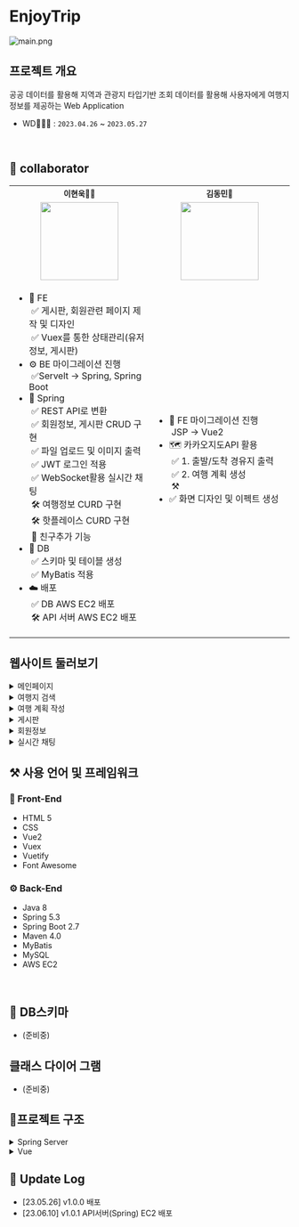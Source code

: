 # EnjoyTrip

![main.png](docs%2Fmain.png)

## 프로젝트 개요

공공 데이터를 활용해 지역과 관광지 타입기반 조회 데이터를 활용해
사용자에게 여행지 정보를 제공하는 Web Application

- WD👨🏻‍💻 : `2023.04.26` ~ `2023.05.27`

<br>

## 🤝 collaborator


<table align="center">
    <tr>
      <th style="text-align: center; font-size : 14px;">이현욱🤴🏻</th>
      <th style="text-align: center; font-size : 14px;">김동민🤝</th>
    </tr>
    <tr>
        <td height="140px" width="300px" align="center"> 
          <a href="https://github.com/Devwooki">
            <img src="https://avatars.githubusercontent.com/u/70623636?v=4" width="140px" /> 
          </a> 
          <br>
        </td>
        <td height="140px" width="300px" align="center">
          <a href="https://github.com/DongMinE">
            <img src="https://avatars.githubusercontent.com/u/91265819?v=4" width="140px" />
          </a>
          <br>
        </td>
    </tr>
    <tr>
      <td>
        <ul>
          <li>👀 FE
            <br>&nbsp;✅ 게시판, 회원관련 페이지 제작 및 디자인
            <br>&nbsp;✅ Vuex를 통한 상태관리(유저정보, 게시판)
          </li>
          <li>⚙️ BE 마이그레이션 진행
            <br>&nbsp;✅Servelt -> Spring, Spring Boot
          </li>
          <li>🍃 Spring
            <br>&nbsp;✅ REST API로 변환
            <br>&nbsp;✅ 회원정보, 게시판 CRUD 구현
            <br>&nbsp;✅ 파일 업로드 및 이미지 출력
            <br>&nbsp;✅ JWT 로그인 적용
            <br>&nbsp;✅ WebSocket활용 실시간 채팅
            <br>&nbsp;🛠️ 여행정보 CURD 구현
            <br>&nbsp;🛠️ 핫플레이스 CURD 구현
            <br>&nbsp;💭 친구추가 기능
          </li>
          <li> 💾 DB
           <br>&nbsp;✅ 스키마 및 테이블 생성
           <br>&nbsp;✅ MyBatis 적용
          </li>
          <li>☁️ 배포
            <br>&nbsp;✅ DB AWS EC2 배포
            <br>&nbsp;🛠️ API 서버 AWS EC2 배포
          </li>
        </ul>
      </td>
      <td>
        <ul>
          <li>👀 FE 마이그레이션 진행
            <br>&nbsp;JSP -> Vue2
          </li>
          <li>🗺️ 카카오지도API 활용
            <br>&nbsp;✅ 1. 출발/도착 경유지 출력
            <br>&nbsp;✅ 2. 여행 계획 생성
            <br>&nbsp;⚒️ 
            <br>
          </li>
          <li>✅ 화면 디자인 및 이펙트 생성</li>
        </ul>
      </td>
    </tr>
</table>

## 웹사이트 둘러보기
<details>
    <summary>메인페이지</summary>
    
    준비중.. 영상 업로드 예정
</details>

<details>
    <summary>여행지 검색</summary>
    
    준비중.. 영상 업로드 예정
</details>

<details>
    <summary>여행 계획 작성</summary>
    
    준비중.. 영상 업로드 예정
</details>

<details>
    <summary>게시판</summary>
    
    준비중.. 영상 업로드 예정
</details>

<details>
    <summary>회원정보</summary>
    
    준비중.. 영상 업로드 예정
</details>

<details>
    <summary>실시간 채팅</summary>
    
    준비중.. 영상 업로드 예정
</details>

## ⚒️ 사용 언어 및 프레임워크
### 👀 Front-End

- HTML 5
- CSS
- Vue2
- Vuex
- Vuetify
- Font Awesome

### ⚙️ Back-End

- Java 8
- Spring 5.3
- Spring Boot 2.7
- Maven 4.0
- MyBatis
- MySQL
- AWS EC2

<br>

## 💽 DB스키마

- (준비중)

## 클래스 다이어 그램

- (준비중)

## 🦴프로젝트 구조


<details>
<summary>Spring Server</summary>

```
com
 ㄴssafy
   ├─aop
   ㄴ-enjoytrip
     ├─config
     ├─controller
     ├─exception
     ├─interceptor
     ㄴ-model
       ├─attraction
       │ ├─dto
       │ ├─mapper
       │ ㄴ-service
       ├─board
       │ ├─dto
       │ ├─mapper
       │ ㄴ-service
       ├─JWT
       ├─user
       │ ├─dto
       │ ├─mapper
       │ ㄴ-service
       ㄴ─WSChat
         ├─dto
         ├─mapper
         ㄴ-service
```

</details>

<details>
<summary>Vue</summary>

```
src
 ├─assets
 │ ├─mainSlice
 │ ㄴ-marker
 ├─components
 │ ├─Attraction
 │ ├─Board
 │ ├─Chat
 │ ㄴ-User
 ├─router
 ├─store
 │ ㄴ-modules
 ├─util
 ㄴ-views
   ├─layout
   ├─main
   ㄴ-user
```

</details>


## 📲 Update Log
- [23.05.26] v1.0.0 배포
- [23.06.10] v1.0.1 API서버(Spring) EC2 배포
